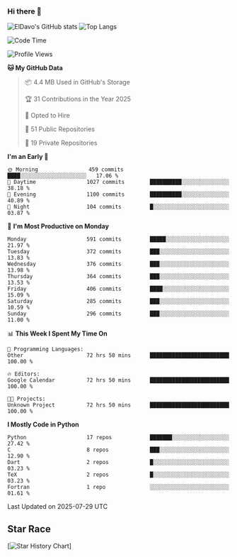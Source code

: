 ### Hi there 👋
![ElDavo's GitHub stats](https://github-readme-stats.vercel.app/api?username=ElDavoo&show_icons=true&theme=chartreuse-dark)
![Top Langs](https://github-readme-stats.vercel.app/api/top-langs/?username=ElDavoo&theme=chartreuse-dark&layout=compact)

<!--START_SECTION:waka-->
![Code Time](http://img.shields.io/badge/Code%20Time-3%2C840%20hrs%2042%20mins-blue)

![Profile Views](http://img.shields.io/badge/Profile%20Views-1-blue)

**🐱 My GitHub Data** 

> 📦 4.4 MB Used in GitHub's Storage 
 > 
> 🏆 31 Contributions in the Year 2025
 > 
> 💼 Opted to Hire
 > 
> 📜 51 Public Repositories 
 > 
> 🔑 19 Private Repositories 
 > 
**I'm an Early 🐤** 

```text
🌞 Morning                459 commits         ████░░░░░░░░░░░░░░░░░░░░░   17.06 % 
🌆 Daytime                1027 commits        ██████████░░░░░░░░░░░░░░░   38.18 % 
🌃 Evening                1100 commits        ██████████░░░░░░░░░░░░░░░   40.89 % 
🌙 Night                  104 commits         █░░░░░░░░░░░░░░░░░░░░░░░░   03.87 % 
```
📅 **I'm Most Productive on Monday** 

```text
Monday                   591 commits         █████░░░░░░░░░░░░░░░░░░░░   21.97 % 
Tuesday                  372 commits         ███░░░░░░░░░░░░░░░░░░░░░░   13.83 % 
Wednesday                376 commits         ███░░░░░░░░░░░░░░░░░░░░░░   13.98 % 
Thursday                 364 commits         ███░░░░░░░░░░░░░░░░░░░░░░   13.53 % 
Friday                   406 commits         ████░░░░░░░░░░░░░░░░░░░░░   15.09 % 
Saturday                 285 commits         ███░░░░░░░░░░░░░░░░░░░░░░   10.59 % 
Sunday                   296 commits         ███░░░░░░░░░░░░░░░░░░░░░░   11.00 % 
```


📊 **This Week I Spent My Time On** 

```text
💬 Programming Languages: 
Other                    72 hrs 50 mins      █████████████████████████   100.00 % 

🔥 Editors: 
Google Calendar          72 hrs 50 mins      █████████████████████████   100.00 % 

🐱‍💻 Projects: 
Unknown Project          72 hrs 50 mins      █████████████████████████   100.00 % 
```

**I Mostly Code in Python** 

```text
Python                   17 repos            ███████░░░░░░░░░░░░░░░░░░   27.42 % 
C                        8 repos             ███░░░░░░░░░░░░░░░░░░░░░░   12.90 % 
Dart                     2 repos             █░░░░░░░░░░░░░░░░░░░░░░░░   03.23 % 
TeX                      2 repos             █░░░░░░░░░░░░░░░░░░░░░░░░   03.23 % 
Fortran                  1 repo              ░░░░░░░░░░░░░░░░░░░░░░░░░   01.61 % 
```




 Last Updated on 2025-07-29 UTC
<!--END_SECTION:waka-->

## Star Race

[![Star History Chart](https://api.star-history.com/svg?repos=ElDavoo/WhatsApp-Crypt14-Crypt15-Decrypter,ElDavoo/TuringOS,EliteAndroidApps/WhatsApp-Crypt12-Decrypter,KnugiHK/Whatsapp-Chat-Exporter&type=Date)]
